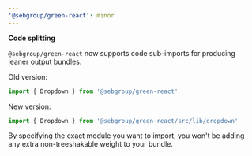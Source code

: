 ```yaml
---
'@sebgroup/green-react': minor
---
```


**Code splitting**

`@sebgroup/green-react` now supports code sub-imports for producing leaner output bundles.

Old version:

```js
import { Dropdown } from '@sebgroup/green-react'
```

New version:

```js
import { Dropdown } from '@sebgroup/green-react/src/lib/dropdown'
```

By specifying the exact module you want to import, you won't be adding any extra non-treeshakable weight to your bundle.
